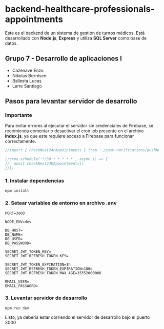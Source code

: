 
# backend-healthcare-professionals-appointments
Este es el backend de un sistema de gestión de turnos médicos.
Está desarrollado con **Node.js**, **Express** y utiliza **SQL Server** como base de datos.

## Grupo 7 - Desarrollo de aplicaciones I
- Cazenave Enzo
- Nikolas Berntsen
- Ballesta Lucas
- Larre Santiago

## Pasos para levantar servidor de desarrollo

### Importante
Para evitar errores al ejecutar el servidor sin credenciales de Firebase, se recomienda comentar o desactivar el cron job presente en el archivo **index.js**, ya que este requiere acceso a Firebase para funcionar correctamente. 
```js
//import { checkNext24hAppointments } from './push-notifications/pushNotificator.js'

//cron.schedule('*/30 * * * * *', async () => {
//  await checkNext24hAppointments()
//})
```

### 1. Instalar dependencias
```
npm install
```

### 2. Setear variables de entorno en archivo .env
```
PORT=3000

NODE_ENV=dev

DB_HOST=
DB_NAME=
DB_USER=
DB_PASSWORD=

SECRET_JWT_TOKEN_KEY=
SECRET_JWT_REFRESH_TOKEN_KEY=

SECRET_JWT_TOKEN_EXPIRATION=1h
SECRET_JWT_REFRESH_TOKEN_EXPIRATION=180d
SECRET_JWT_REFRESH_TOKEN_MAX_AGE=15552000000

EMAIL_USER=
EMAIL_PASSWORD=
```

### 3. Levantar servidor de desarrollo
```
npm run dev
```

Listo, ya debería estar corriendo el servidor de desarrollo bajo el puerto 3000